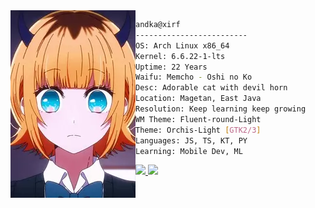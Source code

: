 <img align="left" src="images/pisu_200x300.webp" alt="MemCho" height="300" />

```bash
andka@xirf
-------------------------
OS: Arch Linux x86_64
Kernel: 6.6.22-1-lts
Uptime: 22 Years
Waifu: Memcho - Oshi no Ko
Desc: Adorable cat with devil horn
Location: Magetan, East Java
Resolution: Keep learning keep growing
WM Theme: Fluent-round-Light
Theme: Orchis-Light [GTK2/3]
Languages: JS, TS, KT, PY
Learning: Mobile Dev, ML
```

<a href="https://github.com/xirf/xirf">
  <picture>
  <source
    srcset="https://github-readme-stats.vercel.app/api?username=xirf&theme=catppuccin_mocha"
    media="(prefers-color-scheme: dark)"
  />
  <source
    srcset="https://github-readme-stats.vercel.app/api?username=xirf&theme=catppuccin_latte"
    media="(prefers-color-scheme: light), (prefers-color-scheme: no-preference)"
  />
  <img src="https://github-readme-stats.vercel.app/api?username=xirf" />
</picture>
  
</a>
<a href="https://github.com/xirf/xirf">
  <picture>
  <source
    srcset="https://github-readme-stats.vercel.app/api/top-langs?username=xirf&layout=compact&langs_count=8&card_width=320&theme=catppuccin_mocha"
    media="(prefers-color-scheme: dark)"
  />
  <source
    srcset="https://github-readme-stats.vercel.app/api/top-langs?username=xirf&layout=compact&langs_count=8&card_width=320&theme=catppuccin_latte"
    media="(prefers-color-scheme: light), (prefers-color-scheme: no-preference)"
  />
  <img src="https://github-readme-stats.vercel.app/api/top-langs?username=xirf&layout=compact&langs_count=8&card_width=320" />
</picture>
</a>
